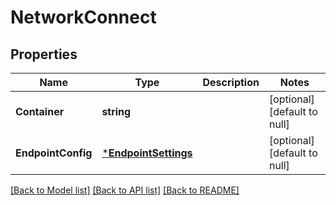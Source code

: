 # NetworkConnect

## Properties
Name | Type | Description | Notes
------------ | ------------- | ------------- | -------------
**Container** | **string** |  | [optional] [default to null]
**EndpointConfig** | [***EndpointSettings**](EndpointSettings.md) |  | [optional] [default to null]

[[Back to Model list]](../README.md#documentation-for-models) [[Back to API list]](../README.md#documentation-for-api-endpoints) [[Back to README]](../README.md)


